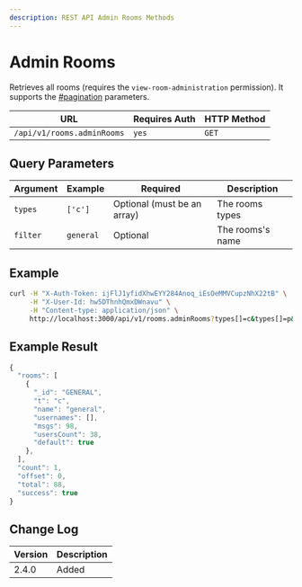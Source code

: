 ```yaml
---
description: REST API Admin Rooms Methods
---
```


# Admin Rooms

Retrieves all rooms (requires the `view-room-administration` permission). It supports the [#pagination](../../../#pagination "mention") parameters.

| URL                        | Requires Auth | HTTP Method |
| -------------------------- | ------------- | ----------- |
| `/api/v1/rooms.adminRooms` | `yes`         | `GET`       |

## Query Parameters

| Argument | Example   | Required                    | Description      |
| -------- | --------- | --------------------------- | ---------------- |
| `types`  | `['c']`   | Optional (must be an array) | The rooms types  |
| `filter` | `general` | Optional                    | The rooms's name |

## Example

```bash
curl -H "X-Auth-Token: ijFlJ1yfidXhwEYY284Anoq_iEsOeMMVCupzNhX22tB" \
     -H "X-User-Id: hw5DThnhQmxDWnavu" \
     -H "Content-type: application/json" \
     http://localhost:3000/api/v1/rooms.adminRooms?types[]=c&types[]=p&filter=GENERAL
```

## Example Result

```javascript
{
  "rooms": [
    {
      "_id": "GENERAL",
      "t": "c",
      "name": "general",
      "usernames": [],
      "msgs": 98,
      "usersCount": 38,
      "default": true
    },
  ],
  "count": 1,
  "offset": 0,
  "total": 88,
  "success": true
}
```

## Change Log

| Version | Description |
| ------- | ----------- |
| 2.4.0   | Added       |
